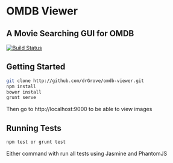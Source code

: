# OMDB Viewer
## A Movie Searching GUI for OMDB
[![Build Status](https://travis-ci.org/drGrove/omdb-viewer.svg?branch=master)](https://travis-ci.org/drGrove/omdb-viewer)
## Getting Started
```bash
git clone http://github.com/drGrove/omdb-viewer.git
npm install
bower install
grunt serve
```

Then go to http://localhost:9000 to be able to view images

## Running Tests
```bash
npm test or grunt test
```

Either command with run all tests using Jasmine and PhantomJS
